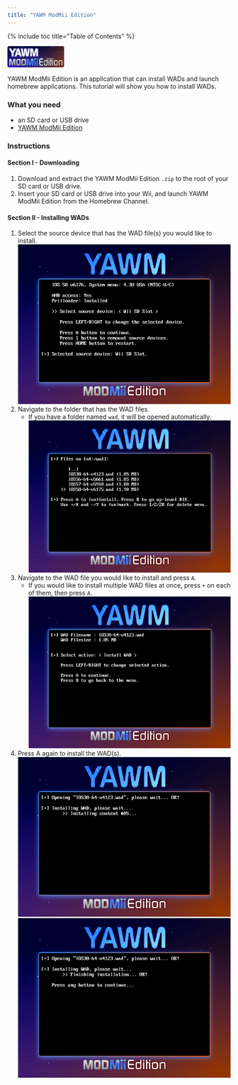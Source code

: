 ```yaml
---
title: "YAWM ModMii Edition"
---
```


{% include toc title="Table of Contents" %}

![yawmME icon](/images/yawmME/icon.png)

YAWM ModMii Edition is an application that can install WADs and launch homebrew applications.
This tutorial will show you how to install WADs.

### What you need
* an SD card or USB drive
* [YAWM ModMii Edition](https://oscwii.org/library/app/yawmme)

### Instructions

#### Section I - Downloading

1. Download and extract the YAWM ModMii Edition `.zip` to the root of your SD card or USB drive.
1. Insert your SD card or USB drive into your Wii, and launch YAWM ModMii Edition from the Homebrew Channel.

#### Section II - Installing WADs

1. Select the source device that has the WAD file(s) you would like to install.
![Selecting source device](/images/yawmME/source_device.png)
1. Navigate to the folder that has the WAD files.
    - If you have a folder named `wad`, it will be opened automatically.
![Selecting WAD file](/images/yawmME/file_selection.png)
1. Navigate to the WAD file you would like to install and press `A`.
    - If you would like to install multiple WAD files at once, press `+` on each of them, then press `A`.
![WAD options](/images/yawmME/install_wad.png)
1. Press A again to install the WAD(s).
![Installing WAD](/images/yawmME/installing_wad.png)
![Installing WAD OK](/images/yawmME/installing_wad_ok.png)
